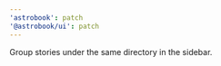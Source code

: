 ```yaml
---
'astrobook': patch
'@astrobook/ui': patch
---
```


Group stories under the same directory in the sidebar.
